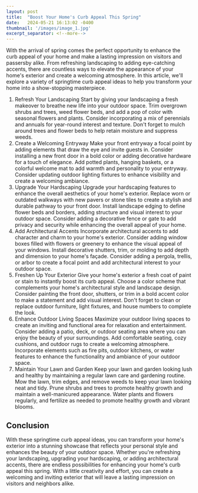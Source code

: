 ```yaml
---
layout: post
title:  "Boost Your Home's Curb Appeal This Spring"
date:   2024-05-21 16:13:02 -0400
thumbnail: '/images/image_1.jpg'
excerpt_separator: <!--more-->
---
```

With the arrival of spring comes the perfect opportunity to enhance the curb appeal of your home and make a lasting impression on visitors and passersby alike. <!--more-->From refreshing landscaping to adding eye-catching accents, there are countless ways to elevate the appearance of your home's exterior and create a welcoming atmosphere. In this article, we'll explore a variety of springtime curb appeal ideas to help you transform your home into a show-stopping masterpiece.
1. Refresh Your Landscaping
Start by giving your landscaping a fresh makeover to breathe new life into your outdoor space. Trim overgrown shrubs and trees, weed flower beds, and add a pop of color with seasonal flowers and plants. Consider incorporating a mix of perennials and annuals for year-round interest and texture. Don't forget to mulch around trees and flower beds to help retain moisture and suppress weeds.
2. Create a Welcoming Entryway
Make your front entryway a focal point by adding elements that draw the eye and invite guests in. Consider installing a new front door in a bold color or adding decorative hardware for a touch of elegance. Add potted plants, hanging baskets, or a colorful welcome mat to add warmth and personality to your entryway. Consider updating outdoor lighting fixtures to enhance visibility and create a welcoming ambiance.
3. Upgrade Your Hardscaping
Upgrade your hardscaping features to enhance the overall aesthetics of your home's exterior. Replace worn or outdated walkways with new pavers or stone tiles to create a stylish and durable pathway to your front door. Install landscape edging to define flower beds and borders, adding structure and visual interest to your outdoor space. Consider adding a decorative fence or gate to add privacy and security while enhancing the overall appeal of your home.
4. Add Architectural Accents
Incorporate architectural accents to add character and charm to your home's exterior. Consider adding window boxes filled with flowers or greenery to enhance the visual appeal of your windows. Install decorative shutters, trim, or molding to add depth and dimension to your home's façade. Consider adding a pergola, trellis, or arbor to create a focal point and add architectural interest to your outdoor space.
5. Freshen Up Your Exterior
Give your home's exterior a fresh coat of paint or stain to instantly boost its curb appeal. Choose a color scheme that complements your home's architectural style and landscape design. Consider painting the front door, shutters, or trim in a bold accent color to make a statement and add visual interest. Don't forget to clean or replace outdoor furniture, light fixtures, and house numbers to complete the look.
6. Enhance Outdoor Living Spaces
Maximize your outdoor living spaces to create an inviting and functional area for relaxation and entertainment. Consider adding a patio, deck, or outdoor seating area where you can enjoy the beauty of your surroundings. Add comfortable seating, cozy cushions, and outdoor rugs to create a welcoming atmosphere. Incorporate elements such as fire pits, outdoor kitchens, or water features to enhance the functionality and ambiance of your outdoor space.
7. Maintain Your Lawn and Garden
Keep your lawn and garden looking lush and healthy by maintaining a regular lawn care and gardening routine. Mow the lawn, trim edges, and remove weeds to keep your lawn looking neat and tidy. Prune shrubs and trees to promote healthy growth and maintain a well-manicured appearance. Water plants and flowers regularly, and fertilize as needed to promote healthy growth and vibrant blooms.

## Conclusion
With these springtime curb appeal ideas, you can transform your home's exterior into a stunning showcase that reflects your personal style and enhances the beauty of your outdoor space. Whether you're refreshing your landscaping, upgrading your hardscaping, or adding architectural accents, there are endless possibilities for enhancing your home's curb appeal this spring. With a little creativity and effort, you can create a welcoming and inviting exterior that will leave a lasting impression on visitors and neighbors alike.
